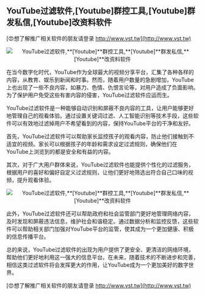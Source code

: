 ## **YouTube过滤软件,**[Youtube]**群控工具,**[Youtube]**群发私信,**[Youtube]**改资料软件**

[😍想了解推广相关软件的朋友请登录 http://www.vst.tw](http://www.vst.tw)

 <center><img src="https://vst.tw/MP4/tuiguang/png/8.png" alt="YouTube过滤软件,**[Youtube]**群控工具,**[Youtube]**群发私信,**[Youtube]**改资料软件"></center>

在当今数字化时代，YouTube作为全球最大的视频分享平台，汇集了各种各样的内容，从教育、娱乐到新闻和时事。然而，随着用户数量的急剧增加，YouTube上也出现了一些不良内容，如暴力、色情、仇恨言论等，对用户造成了负面影响。为了保护用户免受这些有害内容的侵害，YouTube过滤软件应运而生。

YouTube过滤软件是一种能够自动识别和屏蔽不良内容的工具，让用户能够更好地管理自己的观看体验。通过设置关键词过滤、人工智能识别等技术手段，这些软件可以有效地过滤掉用户不希望看到的内容，保持YouTube平台的干净和友好。

首先，YouTube过滤软件可以帮助家长监控孩子的观看内容，防止他们接触到不适宜的视频。家长可以根据孩子的年龄和需求设定过滤规则，确保他们在YouTube上浏览到的都是安全和有益的内容。

其次，对于广大用户群体来说，YouTube过滤软件也能提供个性化的过滤服务，根据用户的喜好和偏好自定义过滤规则，让他们更好地筛选出符合自己口味的视频，提升观看体验。

 <center><img src="https://vst.tw/MP4/tuiguang/png/6.png" alt="YouTube过滤软件,**[Youtube]**群控工具,**[Youtube]**群发私信,**[Youtube]**改资料软件"></center>

此外，YouTube过滤软件还可以帮助政府和社会监管部门更好地管理网络内容，及时发现和屏蔽违法信息，维护社会和谐稳定。通过数据分析和监控反馈，这些软件可以帮助相关部门加强对YouTube平台的监管，使其成为一个更加健康、积极的信息传播平台。

总的来说，YouTube过滤软件的出现为用户提供了更安全、更清洁的网络环境，帮助他们更好地利用这一强大的信息平台。在未来，随着技术的不断进步和完善，相信这类过滤软件将会发挥更大的作用，让YouTube成为一个更加美好的数字世界。

[😍想了解推广相关软件的朋友请登录 http://www.vst.tw](http://www.vst.tw)



